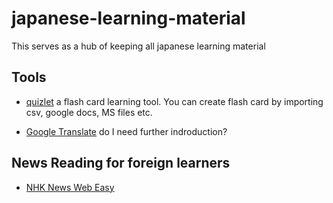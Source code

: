 # japanese-learning-material

This serves as a hub of keeping all japanese learning material


## Tools 
- [quizlet](https://quizlet.com)
a flash card learning tool. You can create flash card by importing csv, google docs, MS files etc. 

- [Google Translate](translate.google.com) 
do I need further indroduction? 


## News Reading for foreign learners
- [NHK News Web Easy](https://www3.nhk.or.jp/news/easy/)

